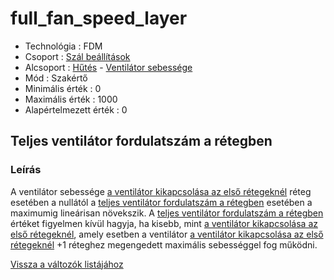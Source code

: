 # full\_fan\_speed\_layer

* Technológia : FDM
* Csoport : [Szál beállítások](../filament_settings/filament_settings.md)
* Alcsoport : [Hűtés](../filament_settings/filament_settings.md#refroidissement) - [Ventilátor sebessége](full_fan_speed_layer.md)
* Mód : Szakértő
* Minimális érték :  0
* Maximális érték :  1000
* Alapértelmezett érték :  0

## Teljes ventilátor fordulatszám a rétegben

### Leírás

A ventilátor sebessége [a ventilátor kikapcsolása az első rétegeknél](disable_fan_first_layers.md) réteg esetében a nullától a [teljes ventilátor fordulatszám a rétegben](full_fan_speed_layer.md) esetében a maximumig lineárisan növekszik. A [teljes ventilátor fordulatszám a rétegben](full_fan_speed_layer.md) értéket figyelmen kívül hagyja, ha kisebb, mint [a ventilátor kikapcsolása az első rétegeknél](disable_fan_first_layers.md), amely esetben a ventilátor [a ventilátor kikapcsolása az első rétegeknél](disable_fan_fan_first_layers.md) +1 réteghez megengedett maximális sebességgel fog működni.

[Vissza a változók listájához](../../variable_list)

